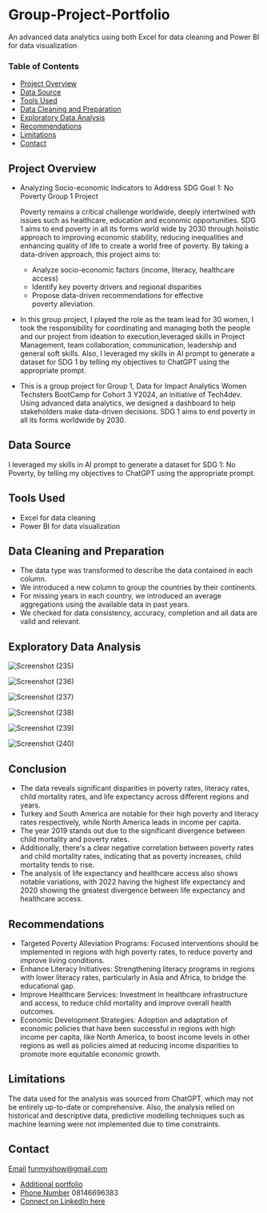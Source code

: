 # Group-Project-Portfolio
An advanced data analytics using both Excel for data cleaning and Power BI for data visualization

### Table of Contents

 - [Project Overview](#project-overview)
 - [Data Source](#data-source)
 - [Tools Used](#tools-used)
 - [Data Cleaning and Preparation](#data-cleaning-and-preparation)
 - [Exploratory Data Analysis](#exploratory-data-analysis)
 - [Recommendations](#recommendations)
 - [Limitations](#limitations)
 - [Contact](#contact)



## Project Overview
- Analyzing Socio-economic Indicators to Address SDG Goal 1: No Poverty Group 1 Project

  Poverty remains a critical challenge worldwide, deeply intertwined with issues such as healthcare, education and economic opportunities. 
SDG 1 aims to end poverty in all its forms world wide by 2030 through holistic approach to improving economic stability, reducing inequalities and enhancing quality of life to create a world free of poverty. By taking a data-driven approach, this project aims to: 
   - Analyze socio-economic factors (income, literacy, healthcare access)
   - Identify key poverty drivers and regional disparities
   - Propose data-driven recommendations for effective poverty alleviation.


- In this group project, I played the role as the team lead for 30 women, I took the responsibility for coordinating and managing both the people and our project from ideation to execution,leveraged skills in Project Management, team collaboration, communication, leadership and general soft skills. Also, I leveraged my skills in AI prompt to generate a dataset for SDG 1 by telling my objectives to ChatGPT using the appropriate prompt.

 - This is a group project for Group 1, Data for Impact Analytics Women Techsters BootCamp for Cohort 3 Y2024, an initiative of Tech4dev. Using advanced data analytics, we designed a dashboard to help stakeholders make data-driven decisions. SDG 1 aims to end poverty in all its forms worldwide by 2030.

## Data Source

I leveraged my skills in AI prompt to generate a dataset for SDG 1: No Poverty, by telling my objectives to ChatGPT using the appropriate prompt.


## Tools Used

-  Excel for data cleaning 
-  Power BI for data visualization

## Data Cleaning and Preparation

- The data type was transformed to describe the data contained in each column.
- We introduced a new column to group the countries by their continents.
- For missing years in each country, we introduced an average aggregations using the available data in past years.
- We checked for data consistency, accuracy, completion and all data are valid and relevant.


## Exploratory Data Analysis


![Screenshot (235)](https://github.com/user-attachments/assets/e8e69d6b-eb0b-4edd-b240-fcbe1db01090)

![Screenshot (236)](https://github.com/user-attachments/assets/5dcad399-8fa0-483e-a00a-ffb9889c4697)

![Screenshot (237)](https://github.com/user-attachments/assets/9c2f02bc-d9e2-4f98-8f5b-5b4fef93ecfa)

![Screenshot (238)](https://github.com/user-attachments/assets/594b0d62-83aa-4383-a100-46972435f9e9)

![Screenshot (239)](https://github.com/user-attachments/assets/aa2e4046-dc08-447e-9723-4234df42667f)

![Screenshot (240)](https://github.com/user-attachments/assets/96903ce6-b231-4892-8c0e-fb57b2bbc529)

## Conclusion

- The data reveals significant disparities in poverty rates, literacy rates, child mortality rates, and life expectancy across different regions and years. 
- Turkey and South America are notable for their high poverty and literacy rates respectively, while North America leads in income per capita. 
- The year 2019 stands out due to the significant divergence between child mortality and poverty rates. 
- Additionally, there's a clear negative correlation between poverty rates and child mortality rates, indicating that as poverty increases, child mortality tends to rise. 
- The analysis of life expectancy and healthcare access also shows notable variations, with 2022 having the highest life expectancy and 2020 showing the greatest divergence between life expectancy and healthcare access.

## Recommendations

- Targeted Poverty Alleviation Programs: Focused interventions should be implemented in regions with high poverty rates, to reduce poverty and improve living conditions.
- Enhance Literacy Initiatives: Strengthening literacy programs in regions with lower literacy rates, particularly in Asia and Africa, to bridge the educational gap.
- Improve Healthcare Services: Investment in healthcare infrastructure and access, to reduce child mortality and improve overall health outcomes.
- Economic Development Strategies: Adoption and adaptation of economic policies that have been successful in regions with high income per capita, like North America, to boost income levels in other regions as well as policies aimed at reducing income disparities to promote more equitable economic growth.

## Limitations

The data used for the analysis was sourced from ChatGPT, which may not be entirely up-to-date or comprehensive. Also, the analysis relied on historical and descriptive data, predictive modelling techniques such as machine learning were not implemented due to time constraints.

## Contact

 [Email](https://myaccount.google.com/) funmyshow@gmail.com
- [Additional portfolio](https://www.datacamp.com/portfolio/funmyshow)
- [Phone Number](08146696383) 08146696383
- [Connect on LinkedIn here](https://www.linkedin.com/in/funmilayo-shodimu)
